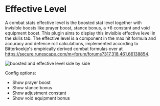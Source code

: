# Effective Level
A combat stats effective level is the boosted stat level together with invisible boosts like prayer boost, stance bonus, a +8 constant and void equipment boost. This plugin aims to display this invisible effective level in the skills tab. The effective level is a component in the max hit formula and accuracy and defence roll calculations, implemented according to Bitterkoekje's empirically derived combat formulas over at https://secure.runescape.com/m=forum/forums?317,318,461,66138854.

![boosted and effective level side by side](https://i.imgur.com/8bJcdK8.png)

Config options:
* Show prayer boost
* Show stance bonus
* Show adjustment constant
* Show void equipment bonus
